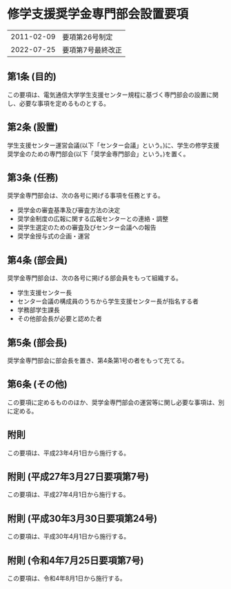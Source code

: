 # 修学支援奨学金専門部会設置要項

|||
|-|-|
|2011-02-09|要項第26号制定|
|2022-07-25|要項第7号最終改正|

## 第1条 (目的)
この要項は、電気通信大学学生支援センター規程に基づく専門部会の設置に関し、必要な事項を定めるものとする。

## 第2条 (設置)
学生支援センター運営会議(以下「センター会議」という。)に、学生の修学支援奨学金のための専門部会(以下「奨学金専門部会」という。)を置く。

## 第3条 (任務)
奨学金専門部会は、次の各号に掲げる事項を任務とする。
- 奨学金の審査基準及び審査方法の決定
- 奨学金制度の広報に関する広報センターとの連絡・調整
- 奨学生選定のための審査及びセンター会議への報告
- 奨学金授与式の企画・運営

## 第4条 (部会員)
奨学金専門部会は、次の各号に掲げる部会員をもって組織する。
- 学生支援センター長
- センター会議の構成員のうちから学生支援センター長が指名する者
- 学務部学生課長
- その他部会長が必要と認めた者

## 第5条 (部会長)
奨学金専門部会に部会長を置き、第4条第1号の者をもって充てる。

## 第6条 (その他)
この要項に定めるもののほか、奨学金専門部会の運営等に関し必要な事項は、別に定める。

## 附則
この要項は、平成23年4月1日から施行する。

## 附則 (平成27年3月27日要項第7号)
この要項は、平成27年4月1日から施行する。

## 附則 (平成30年3月30日要項第24号)
この要項は、平成30年4月1日から施行する。

## 附則 (令和4年7月25日要項第7号)
この要項は、令和4年8月1日から施行する。

